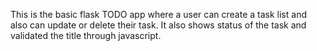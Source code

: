This is the basic flask TODO app where a user can create a task list and also can update or delete their task. It also shows status of the task and validated the title through javascript.
